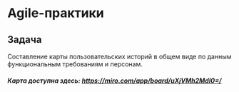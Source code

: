 # Agile-практики

## Задача

Составление карты пользовательских историй в общем виде по данным функциональным требованиям и персонам.

##### Карта доступна здесь: https://miro.com/app/board/uXjVMh2Mdl0=/
